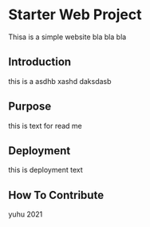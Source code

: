 # Starter Web Project
Thisa is a simple website bla bla bla
## Introduction
this is a asdhb xashd daksdasb
## Purpose
this is text for read me
## Deployment
this is deployment text
## How To Contribute
yuhu
2021
